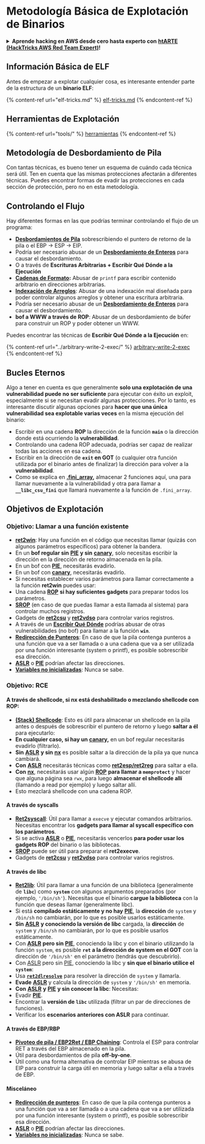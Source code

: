 # Metodología Básica de Explotación de Binarios

<details>

<summary><strong>Aprende hacking en AWS desde cero hasta experto con</strong> <a href="https://training.hacktricks.xyz/courses/arte"><strong>htARTE (HackTricks AWS Red Team Expert)</strong></a><strong>!</strong></summary>

Otras formas de apoyar a HackTricks:

* Si quieres ver tu **empresa anunciada en HackTricks** o **descargar HackTricks en PDF** ¡Consulta los [**PLANES DE SUSCRIPCIÓN**](https://github.com/sponsors/carlospolop)!
* Obtén el [**oficial PEASS & HackTricks swag**](https://peass.creator-spring.com)
* Descubre [**The PEASS Family**](https://opensea.io/collection/the-peass-family), nuestra colección exclusiva de [**NFTs**](https://opensea.io/collection/the-peass-family)
* **Únete al** 💬 [**grupo de Discord**](https://discord.gg/hRep4RUj7f) o al [**grupo de telegram**](https://t.me/peass) o **síguenos** en **Twitter** 🐦 [**@hacktricks\_live**](https://twitter.com/hacktricks\_live)**.**
* **Comparte tus trucos de hacking enviando PRs a los** [**HackTricks**](https://github.com/carlospolop/hacktricks) y [**HackTricks Cloud**](https://github.com/carlospolop/hacktricks-cloud) repositorios de github.

</details>

## Información Básica de ELF

Antes de empezar a explotar cualquier cosa, es interesante entender parte de la estructura de un **binario ELF**:

{% content-ref url="elf-tricks.md" %}
[elf-tricks.md](elf-tricks.md)
{% endcontent-ref %}

## Herramientas de Explotación

{% content-ref url="tools/" %}
[herramientas](tools/)
{% endcontent-ref %}

## Metodología de Desbordamiento de Pila

Con tantas técnicas, es bueno tener un esquema de cuándo cada técnica será útil. Ten en cuenta que las mismas protecciones afectarán a diferentes técnicas. Puedes encontrar formas de evadir las protecciones en cada sección de protección, pero no en esta metodología.

## Controlando el Flujo

Hay diferentes formas en las que podrías terminar controlando el flujo de un programa:

* [**Desbordamientos de Pila**](../stack-overflow/) sobrescribiendo el puntero de retorno de la pila o el EBP -> ESP -> EIP.
* Podría ser necesario abusar de un [**Desbordamiento de Enteros**](../integer-overflow.md) para causar el desbordamiento.
* O a través de **Escrituras Arbitrarias + Escribir Qué Dónde a la Ejecución**
* [**Cadenas de Formato**](../format-strings/)**:** Abusar de `printf` para escribir contenido arbitrario en direcciones arbitrarias.
* [**Indexación de Arreglos**](../array-indexing.md): Abusar de una indexación mal diseñada para poder controlar algunos arreglos y obtener una escritura arbitraria.
* Podría ser necesario abusar de un [**Desbordamiento de Enteros**](../integer-overflow.md) para causar el desbordamiento.
* **bof a WWW a través de ROP**: Abusar de un desbordamiento de búfer para construir un ROP y poder obtener un WWW.

Puedes encontrar las técnicas de **Escribir Qué Dónde a la Ejecución** en:

{% content-ref url="../arbitrary-write-2-exec/" %}
[arbitrary-write-2-exec](../arbitrary-write-2-exec/)
{% endcontent-ref %}

## Bucles Eternos

Algo a tener en cuenta es que generalmente **solo una explotación de una vulnerabilidad puede no ser suficiente** para ejecutar con éxito un exploit, especialmente si se necesitan evadir algunas protecciones. Por lo tanto, es interesante discutir algunas opciones para **hacer que una única vulnerabilidad sea explotable varias veces** en la misma ejecución del binario:

* Escribir en una cadena **ROP** la dirección de la función **`main`** o la dirección donde está ocurriendo la **vulnerabilidad**.
* Controlando una cadena ROP adecuada, podrías ser capaz de realizar todas las acciones en esa cadena.
* Escribir en la dirección de **`exit` en GOT** (o cualquier otra función utilizada por el binario antes de finalizar) la dirección para volver a la **vulnerabilidad**.
* Como se explica en [**.fini\_array**](../arbitrary-write-2-exec/www2exec-.dtors-and-.fini\_array.md#eternal-loop)**,** almacenar 2 funciones aquí, una para llamar nuevamente a la vulnerabilidad y otra para llamar a **`__libc_csu_fini`** que llamará nuevamente a la función de `.fini_array`.

## Objetivos de Explotación

### Objetivo: Llamar a una función existente

* [**ret2win**](./#ret2win): Hay una función en el código que necesitas llamar (quizás con algunos parámetros específicos) para obtener la bandera.
* En un **bof regular sin** [**PIE**](../common-binary-protections-and-bypasses/pie/) **y sin** [**canary**](../common-binary-protections-and-bypasses/stack-canaries/), solo necesitas escribir la dirección en la dirección de retorno almacenada en la pila.
* En un bof con [**PIE**](../common-binary-protections-and-bypasses/pie/), necesitarás evadirlo.
* En un bof con [**canary**](../common-binary-protections-and-bypasses/stack-canaries/), necesitarás evadirlo.
* Si necesitas establecer varios parámetros para llamar correctamente a la función **ret2win** puedes usar:
* Una cadena [**ROP**](./#rop-and-ret2...-techniques) **si hay suficientes gadgets** para preparar todos los parámetros.
* [**SROP**](../rop-return-oriented-programing/srop-sigreturn-oriented-programming.md) (en caso de que puedas llamar a esta llamada al sistema) para controlar muchos registros.
* Gadgets de [**ret2csu**](../rop-return-oriented-programing/ret2csu.md) y [**ret2vdso**](../rop-return-oriented-programing/ret2vdso.md) para controlar varios registros.
* A través de un [**Escribir Qué Dónde**](../arbitrary-write-2-exec/) podrías abusar de otras vulnerabilidades (no bof) para llamar a la función **`win`**.
* [**Redirección de Punteros**](../stack-overflow/pointer-redirecting.md): En caso de que la pila contenga punteros a una función que va a ser llamada o a una cadena que va a ser utilizada por una función interesante (system o printf), es posible sobrescribir esa dirección.
* [**ASLR**](../common-binary-protections-and-bypasses/aslr/) o [**PIE**](../common-binary-protections-and-bypasses/pie/) podrían afectar las direcciones.
* [**Variables no inicializadas**](../stack-overflow/uninitialized-variables.md): Nunca se sabe.

### Objetivo: RCE

#### A través de shellcode, si nx está deshabilitado o mezclando shellcode con ROP:

* [**(Stack) Shellcode**](./#stack-shellcode): Esto es útil para almacenar un shellcode en la pila antes o después de sobrescribir el puntero de retorno y luego **saltar a él** para ejecutarlo:
* **En cualquier caso, si hay un** [**canary**](../common-binary-protections-and-bypasses/stack-canaries/)**,** en un bof regular necesitarás evadirlo (filtrarlo).
* **Sin** [**ASLR**](../common-binary-protections-and-bypasses/aslr/) **y sin** [**nx**](../common-binary-protections-and-bypasses/no-exec-nx.md) es posible saltar a la dirección de la pila ya que nunca cambiará.
* **Con** [**ASLR**](../common-binary-protections-and-bypasses/aslr/) necesitarás técnicas como [**ret2esp/ret2reg**](../rop-return-oriented-programing/ret2esp-ret2reg.md) para saltar a ella.
* **Con** [**nx**](../common-binary-protections-and-bypasses/no-exec-nx.md), necesitarás usar algún [**ROP**](../rop-return-oriented-programing/) **para llamar a `memprotect`** y hacer que alguna página sea `rwx`, para luego **almacenar el shellcode allí** (llamando a read por ejemplo) y luego saltar allí.
* Esto mezclará shellcode con una cadena ROP.
#### A través de syscalls

* [**Ret2syscall**](../rop-return-oriented-programing/rop-syscall-execv.md): Útil para llamar a `execve` y ejecutar comandos arbitrarios. Necesitas encontrar los **gadgets para llamar al syscall específico con los parámetros**.
* Si se activa [**ASLR**](../common-binary-protections-and-bypasses/aslr/) o [**PIE**](../common-binary-protections-and-bypasses/pie/), necesitarás vencerlos **para poder usar los gadgets ROP** del binario o las bibliotecas.
* [**SROP**](../rop-return-oriented-programing/srop-sigreturn-oriented-programming.md) puede ser útil para preparar el **ret2execve**.
* Gadgets de [**ret2csu**](../rop-return-oriented-programing/ret2csu.md) y [**ret2vdso**](../rop-return-oriented-programing/ret2vdso.md) para controlar varios registros.

#### A través de libc

* [**Ret2lib**](../rop-return-oriented-programing/ret2lib/): Útil para llamar a una función de una biblioteca (generalmente de **`libc`**) como **`system`** con algunos argumentos preparados (por ejemplo, `'/bin/sh'`). Necesitas que el binario **cargue la biblioteca** con la función que deseas llamar (generalmente libc).
* Si está **compilado estáticamente y no hay** [**PIE**](../common-binary-protections-and-bypasses/pie/), la **dirección** de `system` y `/bin/sh` no cambiarán, por lo que es posible usarlos estáticamente.
* **Sin** [**ASLR**](../common-binary-protections-and-bypasses/aslr/) **y conociendo la versión de libc** cargada, la **dirección** de `system` y `/bin/sh` no cambiarán, por lo que es posible usarlos estáticamente.
* Con [**ASLR**](../common-binary-protections-and-bypasses/aslr/) **pero sin** [**PIE**](../common-binary-protections-and-bypasses/pie/), conociendo la libc y con el binario utilizando la función `system`, es posible **`ret` a la dirección de system en el GOT** con la dirección de `'/bin/sh'` en el parámetro (tendrás que descubrirlo).
* Con [ASLR](../common-binary-protections-and-bypasses/aslr/) pero sin [PIE](../common-binary-protections-and-bypasses/pie/), conociendo la libc y **sin que el binario utilice el `system`**:
* Usa [**`ret2dlresolve`**](../rop-return-oriented-programing/ret2dlresolve.md) para resolver la dirección de `system` y llamarla.
* **Evade** [**ASLR**](../common-binary-protections-and-bypasses/aslr/) y calcula la dirección de `system` y `'/bin/sh'` en memoria.
* **Con** [**ASLR**](../common-binary-protections-and-bypasses/aslr/) **y** [**PIE**](../common-binary-protections-and-bypasses/pie/) **y sin conocer la libc**: Necesitas:
* Evadir [**PIE**](../common-binary-protections-and-bypasses/pie/).
* Encontrar la **versión de `libc`** utilizada (filtrar un par de direcciones de funciones).
* Verificar los **escenarios anteriores con ASLR** para continuar.

#### A través de EBP/RBP

* [**Pivoteo de pila / EBP2Ret / EBP Chaining**](../stack-overflow/stack-pivoting-ebp2ret-ebp-chaining.md): Controla el ESP para controlar RET a través del EBP almacenado en la pila.
* Útil para desbordamientos de pila **off-by-one**.
* Útil como una forma alternativa de controlar EIP mientras se abusa de EIP para construir la carga útil en memoria y luego saltar a ella a través de EBP.

#### Misceláneo

* [**Redirección de punteros**](../stack-overflow/pointer-redirecting.md): En caso de que la pila contenga punteros a una función que va a ser llamada o a una cadena que va a ser utilizada por una función interesante (system o printf), es posible sobrescribir esa dirección.
* [**ASLR**](../common-binary-protections-and-bypasses/aslr/) o [**PIE**](../common-binary-protections-and-bypasses/pie/) podrían afectar las direcciones.
* [**Variables no inicializadas**](../stack-overflow/uninitialized-variables.md): Nunca se sabe.
